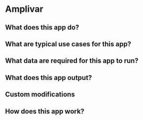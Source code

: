 # Amplivar

## What does this app do?



## What are typical use cases for this app?


## What data are required for this app to run?


## What does this app output?



## Custom modifications


## How does this app work?
